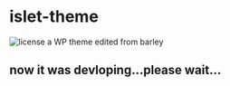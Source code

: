 # islet-theme
<span>
    <img src="https://img.shields.io/github/license/HelipengTony/tony.svg" alt="license">
</span>
a WP theme edited from barley

<h2>now it was devloping...please wait...</h2>
